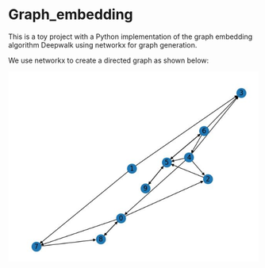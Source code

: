 # Graph_embedding


This is a toy project with a Python implementation of the graph embedding algorithm Deepwalk using networkx for graph generation.

We use networkx to create a directed graph as shown below:

![Example of directed graph](./directed_graph.JPG)
